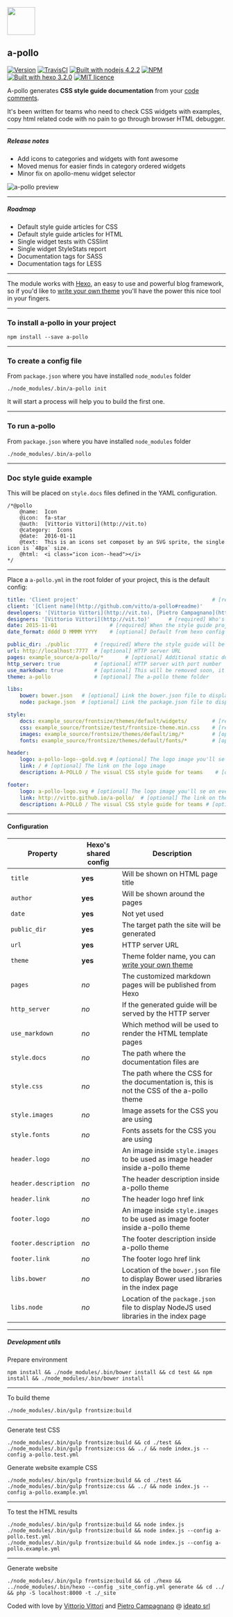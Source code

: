 <img src="https://github.com/vitto/a-pollo/raw/master/frontsize/themes/a-pollo/img/a-pollo-logo.png" width="64">

a-pollo
---

[![Version](http://img.shields.io/:version-1.18.99-B79769.svg)][release]
[![TravisCI](https://travis-ci.org/vitto/a-pollo.svg?branch=master)](https://travis-ci.org/vitto/a-pollo/builds)
[![Built with nodejs 4.2.2](http://img.shields.io/:nodejs-4.2.2-80BD01.svg)](https://nodejs.org/en/)
[![NPM](http://img.shields.io/:NPM-package-C12127.svg)](https://www.npmjs.com/package/a-pollo)
[![Built with hexo 3.2.0](http://img.shields.io/:hexo-3.2.0-0E83CD.svg)](https://hexo.io/)
[![MIT licence](http://img.shields.io/:license-MIT-00AFFF.svg)](https://github.com/ideatosrl/frontsize-sass/blob/master/LICENSE.md)

A-pollo generates **CSS style guide documentation** from your [code comments][apollo_code_docs].

It's been written for teams who need to check CSS widgets with examples, copy html related code with no pain to go through browser HTML debugger.

---

##### Release notes

- Add icons to categories and widgets with font awesome
- Moved menus for easier finds in category ordered widgets
- Minor fix on apollo-menu widget selector

![a-pollo preview][a-pollo-preview]

---

##### Roadmap

- Default style guide articles for CSS
- Default style guide articles for HTML
- Single widget tests with CSSlint
- Single widget StyleStats report
- Documentation tags for SASS
- Documentation tags for LESS

---

The module works with [Hexo][hexo], an easy to use and powerful blog framework, so if you'd like to [write your own theme][apollo_theme] you'll have the power this nice tool in your fingers.

---

### To install a-pollo in your project

```
npm install --save a-pollo
```

---

### To create a config file

From `package.json` where you have installed `node_modules` folder

```
./node_modules/.bin/a-pollo init
```

It will start a process will help you to build the first one.

---

### To run a-pollo

From `package.json` where you have installed `node_modules` folder

```
./node_modules/.bin/a-pollo
```

---

### Doc style guide example

This will be placed on `style.docs` files defined in the YAML configuration.

```
/*@pollo
    @name:  Icon
    @icon:  fa-star
    @auth:  [Vittorio Vittori](http://vit.to)
    @category:  Icons
    @date:  2016-01-11
    @text:  This is an icons set composet by an SVG sprite, the single icon is `48px` size.
    @html:  <i class="icon icon--head"></i>
*/
```

---

Place a `a-pollo.yml` in the root folder of your project, this is the default config:

``` yaml
title: 'Client project'                                           # [required] Will be listened on head's title tag
client: '[Client name](http://github.com/vitto/a-pollo#readme)'
developers: '[Vittorio Vittori](http://vit.to), [Pietro Campagnano](https://twitter.com/fain182)'     # [required] Who's managing the style guide
designers: '[Vittorio Vittori](http://vit.to)'      # [required] Who's desining the style guide
date: 2015-11-01                 # [required] When the style guide project was started
date_format: dddd D MMMM YYYY    # [optional] Default from hexo config YYYY-MM-DD

public_dir: ./public        # [required] Where the style guide will be genarated
url: http://localhost:7777  # [optional] HTTP server URL
pages: example_source/a-pollo/*       # [optional] Additional static documentation pages you want to add, (markdown or html)
http_server: true           # [optional] HTTP server with port number
use_markdown: true          # [optional] This will be removed soon, it's used for development
theme: a-pollo              # [optional] The a-pollo theme folder

libs:
    bower: bower.json   # [optional] Link the bower.json file to display Bower used libraries in the index page
    node: package.json  # [optional] Link the package.json file to display NodeJS used libraries in the index page

style:
    docs: example_source/frontsize/themes/default/widgets/        # [required] Where a-pollo comments and tags are placed
    css: example_source/frontsize/test/frontsize-theme.min.css    # [required] This is the CSS will be loaded by a-pollo to show rendered widgets
    images: example_source/frontsize/themes/default/img/*         # [optional] Where the CSS images are stored
    fonts: example_source/frontsize/themes/default/fonts/*        # [optional] Where the CSS fonts are stored

header:
    logo: a-pollo-logo--gold.svg # [optional] The logo image you'll se on every page, it must be stored in style.images
    link: / # [optional] The link on the logo image
    description: A-POLLO / The visual CSS style guide for teams    # [optional] A description under the logo image

footer:
    logo: a-pollo-logo.svg # [optional] The logo image you'll se on every page, it must be stored in style.images
    link: http://vitto.github.io/a-pollo/  # [optional] The link on the logo image
    description: A-POLLO / The visual CSS style guide for teams # [optional] A description under the logo image

```

---

#### Configuration

| Property             | Hexo's shared config | Description |
| ---                  | ---                  | ---         |
| `title`              | **yes**              | Will be shown on HTML page title |
| `author`             | **yes**              | Will be shown around the pages |
| `date`               | **yes**              | Not yet used |
| `public_dir`         | **yes**              | The target path the site will be generated |
| `url`                | **yes**              | HTTP server URL |
| `theme`              | **yes**              | Theme folder name, you can [write your own theme][apollo_theme] |
| `pages`              | *no*                 | The customized markdown pages will be published from Hexo |
| `http_server`        | *no*                 | If the generated guide will be served by the HTTP server |
| `use_markdown`       | *no*                 | Which method will be used to render the HTML template pages |
| `style.docs`         | *no*                 | The path where the documentation files are |
| `style.css`          | *no*                 | The path where the CSS for the documentation is, this is not the CSS of the a-pollo theme |
| `style.images`       | *no*                 | Image assets for the CSS you are using |
| `style.fonts`        | *no*                 | Fonts assets for the CSS you are using |
| `header.logo`        | *no*                 | An image inside `style.images` to be used as image header inside a-pollo theme |
| `header.description` | *no*                 | The header description inside a-pollo theme |
| `header.link`        | *no*                 | The header logo href link |
| `footer.logo`        | *no*                 | An image inside `style.images` to be used as image footer inside a-pollo theme |
| `footer.description` | *no*                 | The footer description inside a-pollo theme |
| `footer.link`        | *no*                 | The footer logo href link |
| `libs.bower`         | *no*                 | Location of the `bower.json` file to display Bower used libraries in the index page |
| `libs.node`          | *no*                 | Location of the `package.json` file to display NodeJS used libraries in the index page |

---

##### Development utils

Prepare environment

```
npm install && ./node_modules/.bin/bower install && cd test && npm install && ./node_modules/.bin/bower install
```

---

To build theme

```
./node_modules/.bin/gulp frontsize:build
```

---

Generate test CSS

```
./node_modules/.bin/gulp frontsize:build && cd ./test && ./node_modules/.bin/gulp frontsize:css && ../ && node index.js --config a-pollo.test.yml
```

Generate website example CSS

```
./node_modules/.bin/gulp frontsize:build && cd ./test && ./node_modules/.bin/gulp frontsize:css && ../ && node index.js --config a-pollo.example.yml
```

---

To test the HTML results

```
./node_modules/.bin/gulp frontsize:build && node index.js
./node_modules/.bin/gulp frontsize:build && node index.js --config a-pollo.test.yml
./node_modules/.bin/gulp frontsize:build && node index.js --config a-pollo.example.yml
```

---

Generate website

```
./node_modules/.bin/gulp frontsize:build && cd ./hexo && ../node_modules/.bin/hexo --config _site_config.yml generate && cd ../ && php -S localhost:8000 -t ./_site
```

Coded with love by [Vittorio Vittori][vitto] and [Pietro Campagnano][pietro] @ [ideato srl][ideato]

[vitto]: https://twitter.com/vttrx
[pietro]: https://twitter.com/fain182
[ideato]: http://www.ideato.it
[hexo]: https://hexo.io
[apollo_code_docs]: https://github.com/vitto/a-pollo/blob/master/example_source/frontsize/themes/default/widgets/button-social.scss
[apollo_theme]: https://github.com/vitto/a-pollo/tree/master/hexo/themes/a-pollo
[release]: https://github.com/vitto/a-pollo/releases/tag/1.18.99
[a-pollo-preview]: https://github.com/vitto/a-pollo/raw/master/frontsize/themes/a-pollo/img/apollo-example.png
[a-pollo-logo]: https://github.com/vitto/a-pollo/raw/master/frontsize/themes/a-pollo/img/a-pollo-logo.png
